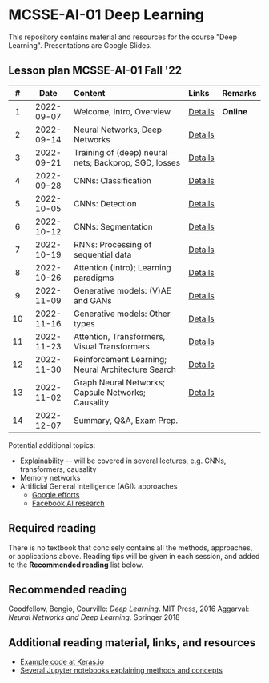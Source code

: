 # MCSSE-AI-01 Deep Learning

This repository contains material and resources for the course "Deep Learning". Presentations are Google Slides.

## Lesson plan MCSSE-AI-01 Fall '22

| # | Date | Content | Links | Remarks |
| :---: | :---: | :--- | :--- | :--- |
| 1 | 2022-09-07 | Welcome, Intro, Overview | [Details](https://docs.google.com/presentation/d/13x8WuYhWd5O--dNKJVFPcmrTewG3Hk8mqLX6bHUrqQc/edit?usp=sharing) | **Online** |
| 2 | 2022-09-14 | Neural Networks, Deep Networks | [Details](classes/Class2.md) | |
| 3 | 2022-09-21 | Training of (deep) neural nets; Backprop, SGD, losses | [Details](classes/Class3.md) | |
| 4 | 2022-09-28 | CNNs: Classification | [Details](classes/Class4.md) | |
| 5 | 2022-10-05 | CNNs: Detection | [Details](classes/Class5.md) | |
| 6 | 2022-10-12 | CNNs: Segmentation | [Details](classes/Class6.md) | |
| 7 | 2022-10-19 | RNNs: Processing of sequential data | [Details](classes/Class7.md) | |
| 8 | 2022-10-26 | Attention (Intro); Learning paradigms | [Details](classes/Class8.md) | |
| 9 | 2022-11-09 | Generative models: (V)AE and GANs | [Details](classes/Class9.md) | |
| 10 | 2022-11-16 | Generative models: Other types | [Details](classes/Class10.md) | |
| 11 | 2022-11-23 | Attention, Transformers, Visual Transformers | [Details](classes/Class11.md) | |
| 12 | 2022-11-30 | Reinforcement Learning; Neural Architecture Search | [Details](classes/Class12.md) | |
| 13 | 2022-11-02 | Graph Neural Networks; Capsule Networks; Causality | [Details](classes/Class13.md) | |
| 14 | 2022-12-07 | Summary, Q&A, Exam Prep. | | |

Potential additional topics:
- Explainability -- will be covered in several lectures, e.g. CNNs, transformers, causality
- Memory networks
- Artificial General Intelligence (AGI): approaches
  - [Google efforts](https://deepmind.com/blog/article/generally-capable-agents-emerge-from-open-ended-play)
  - [Facebook AI research]()

## Required reading

There is no textbook that concisely contains all the methods, approaches, or applications above. Reading tips will be given in each session, and added to the **Recommended reading** list below.

## Recommended reading

Goodfellow, Bengio, Courville: *Deep Learning*. MIT Press, 2016
Aggarval: *Neural Networks and Deep Learning*. Springer 2018

## Additional reading material, links, and resources
- [Example code at Keras.io](https://keras.io/examples/)
- [Several Jupyter notebooks explaining methods and concepts](https://uvadlc-notebooks.readthedocs.io/en/latest/index.html)
